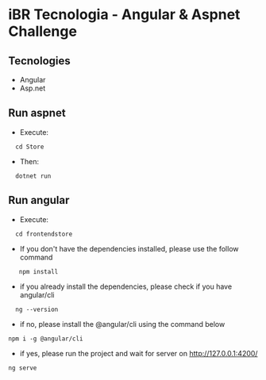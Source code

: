 # iBR Tecnologia - Angular & Aspnet Challenge

## Tecnologies
- Angular
- Asp.net

## Run aspnet
* Execute:
```
  cd Store
```

* Then:
```
  dotnet run
```

## Run angular
* Execute:
```
  cd frontendstore
```

* If you don't have the dependencies installed, please use the follow command
```
   npm install
```

*  if you already install the dependencies, please check if you have angular/cli 
```
  ng --version
```

*  if no, please install the @angular/cli using the command below
```
npm i -g @angular/cli
```

* if yes, please run the project and wait for server on http://127.0.0.1:4200/
```
ng serve
```
